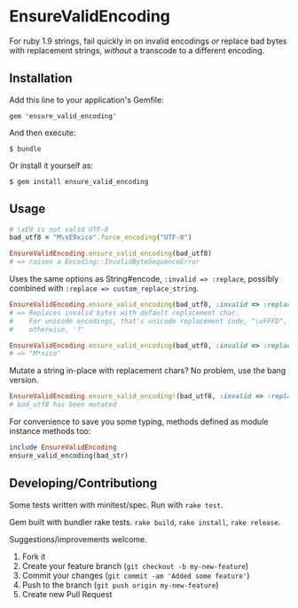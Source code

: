 # EnsureValidEncoding

For ruby 1.9 strings, fail quickly in on invalid encodings _or_ replace 
bad bytes with replacement strings, _without_ a transcode to a different encoding. 

## Installation

Add this line to your application's Gemfile:

    gem 'ensure_valid_encoding'

And then execute:

    $ bundle

Or install it yourself as:

    $ gem install ensure_valid_encoding

## Usage

~~~ruby
# \xE9 is not valid UTF-8
bad_utf8 = "M\xE9xico".force_encoding("UTF-8")  

EnsureValidEncoding.ensure_valid_encoding(bad_utf8)
# => raises a Encoding::InvalidByteSequenceError
~~~~

Uses the same options as String#encode, `:invalid => :replace`, possibly
combined with `:replace => custom_replace_string`. 

~~~ruby
EnsureValidEncoding.ensure_valid_encoding(bad_utf8, :invalid => :replace)
# => Replaces invalid bytes with default replacement char. 
#    For unicode encodings, that's unicode replacement code, "\uFFFD",
#    otherwise, '?'

EnsureValidEncoding.ensure_valid_encoding(bad_utf8, :invalid => :replace, :replace => "*")
# => "M*xico"
~~~

Mutate a string in-place with replacement chars? No problem, use the bang
version. 

~~~ruby
EnsureValidEncoding.ensure_valid_encoding!(bad_utf8, :invalid => :replace)
# bad_utf8 has been mutated
~~~

For convenience to save you some typing, methods defined as module instance
methods too:

~~~ruby
include EnsureValidEncoding
ensure_valid_encoding(bad_str)
~~~

## Developing/Contributiong

Some tests written with minitest/spec. Run with `rake test`. 

Gem built with bundler rake tests. `rake build`, `rake install`, `rake release`. 

Suggestions/improvements welcome. 

1. Fork it
2. Create your feature branch (`git checkout -b my-new-feature`)
3. Commit your changes (`git commit -am 'Added some feature'`)
4. Push to the branch (`git push origin my-new-feature`)
5. Create new Pull Request
